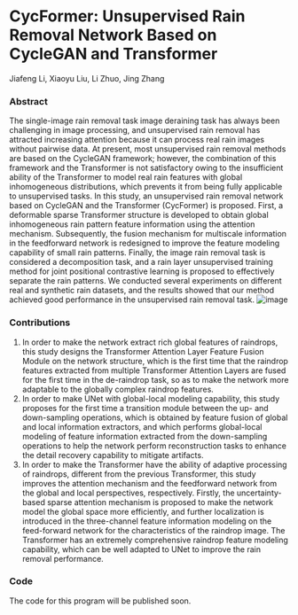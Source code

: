 # CycFormer: Unsupervised Rain Removal Network Based on CycleGAN and Transformer
Jiafeng Li, Xiaoyu Liu, Li Zhuo, Jing Zhang


### Abstract
The single-image rain removal task image deraining task has always been challenging in image processing, and unsupervised rain removal has attracted increasing attention because it can process real rain images without pairwise data. At present, most unsupervised rain removal methods are based on the CycleGAN framework; however, the combination of this framework and the Transformer is not satisfactory owing to the insufficient ability of the Transformer to model real rain features with global inhomogeneous distributions, which prevents it from being fully applicable to unsupervised tasks. In this study, an unsupervised rain removal network based on CycleGAN and the Transformer (CycFormer) is proposed. First, a deformable sparse Transformer structure is developed to obtain global inhomogeneous rain pattern feature information using the attention mechanism. Subsequently, the fusion mechanism for multiscale information in the feedforward network is redesigned to improve the feature modeling capability of small  rain patterns. Finally, the image rain removal task is considered a decomposition task, and a rain layer unsupervised training method for joint positional contrastive learning is proposed to effectively separate the rain patterns. We conducted several experiments on different real and synthetic rain datasets, and the results showed that our method achieved good performance in the unsupervised rain removal task.
![image](https://github.com/derainsipl/CycFormer/transformer.png)

### Contributions
1) In order to make the network extract rich global features of raindrops, this study designs the Transformer Attention Layer Feature Fusion Module on the network structure, which is the first time that the raindrop features extracted from multiple Transformer Attention Layers are fused for the first time in the de-raindrop task, so as to make the network more adaptable to the globally complex raindrop features.
2) In order to make UNet with global-local modeling capability, this study proposes for the first time a transition module between the up- and down-sampling operations, which is obtained by feature fusion of global and local information extractors, and which performs global-local modeling of feature information extracted from the down-sampling operations to help the network perform reconstruction tasks to enhance the detail recovery capability to mitigate artifacts.
3) In order to make the Transformer have the ability of adaptive processing of raindrops, different from the previous Transformer, this study improves the attention mechanism and the feedforward network from the global and local perspectives, respectively. Firstly, the uncertainty-based sparse attention mechanism is proposed to make the network model the global space more efficiently, and further localization is introduced in the three-channel feature information modeling on the feed-forward network for the characteristics of the raindrop image. The Transformer has an extremely comprehensive raindrop feature modeling capability, which can be well adapted to UNet to improve the rain removal performance.

### Code
The code for this program will be published soon.
